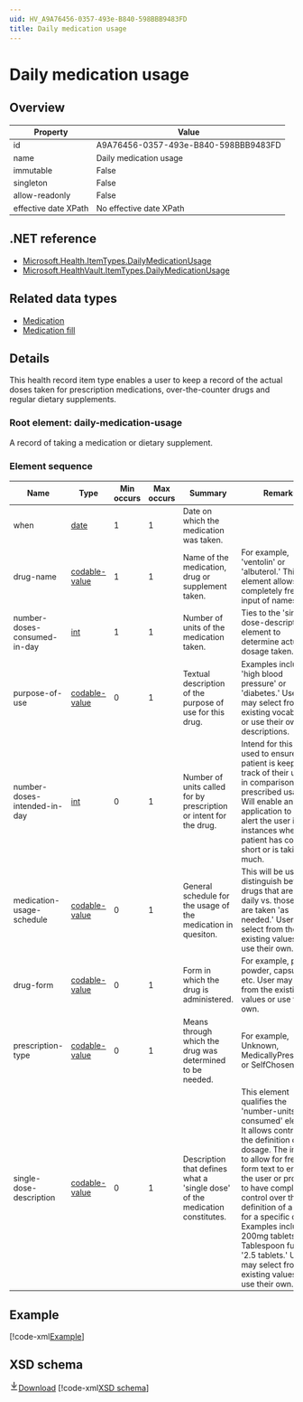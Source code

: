 ```yaml
---
uid: HV_A9A76456-0357-493e-B840-598BBB9483FD
title: Daily medication usage
---
```


# Daily medication usage

## Overview

Property|Value
---|---
id|A9A76456-0357-493e-B840-598BBB9483FD
name|Daily medication usage
immutable|False
singleton|False
allow-readonly|False
effective date XPath|No effective date XPath

## .NET reference
- [Microsoft.Health.ItemTypes.DailyMedicationUsage](https://docs.microsoft.com/dotnet/api/microsoft.health.itemtypes.dailymedicationusage)
- [Microsoft.HealthVault.ItemTypes.DailyMedicationUsage](https://docs.microsoft.com/dotnet/api/microsoft.healthvault.itemtypes.dailymedicationusage)

## Related data types

- [Medication](xref:HV_30cafccc-047d-4288-94ef-643571f7919d)
- [Medication fill](xref:HV_167ecf6b-bb54-43f9-a473-507b334907e0)

## Details
This health record item type enables a user to keep a record of the actual doses taken for prescription medications, over-the-counter drugs and regular dietary supplements.

<a name='daily-medication-usage'></a>

### Root element: daily-medication-usage

A record of taking a medication or dietary supplement.

### Element sequence

Name|Type|Min occurs|Max occurs|Summary|Remarks|Preferred Vocabulary
---|---|---|---|---|---|---
when|[date](xref:HV_File_dates#date)|1|1|Date on which the medication was taken.||
drug-name|[codable-value](xref:HV_3e730686-781f-4616-aa0d-817bba8eb141#codable-value)|1|1|Name of the medication, drug or supplement taken.|For example, 'ventolin' or 'albuterol.' This element allows for completely free-text input of names.|
number-doses-consumed-in-day|[int](xref:HV_1ed1cba6-9530-44a3-b7b5-e8219690ebcf#int)|1|1|Number of units of the medication taken.|Ties to the 'single-dose-description' element to determine actual dosage taken.|
purpose-of-use|[codable-value](xref:HV_3e730686-781f-4616-aa0d-817bba8eb141#codable-value)|0|1|Textual description of the purpose of use for this drug.|Examples include 'high blood pressure' or 'diabetes.' Users may select from the existing vocabulary or use their own descriptions.|[dose-purpose](xref:HV_85fb2674-17e6-4270-85ab-7a94c2e42600)
number-doses-intended-in-day|[int](xref:HV_1ed1cba6-9530-44a3-b7b5-e8219690ebcf#int)|0|1|Number of units called for by prescription or intent for the drug.|Intend for this to be used to ensure that patient is keeping track of their usage in comparison to the prescribed usage. Will enable an application to easily alert the user in instances where the patient has come short or is taking too much.|
medication-usage-schedule|[codable-value](xref:HV_3e730686-781f-4616-aa0d-817bba8eb141#codable-value)|0|1|General schedule for the usage of the medication in quesiton.|This will be used to distinguish between drugs that are taken daily vs. those that are taken 'as needed.' User may select from the existing values or use their own.|[usage-schedule](xref:HV_e2602cd1-ac84-45b8-bddc-01f204ead0d4)
drug-form|[codable-value](xref:HV_3e730686-781f-4616-aa0d-817bba8eb141#codable-value)|0|1|Form in which the drug is administered.|For example, pill, powder, capsule, etc. User may select from the existing values or use their own.|[medication-routes](xref:HV_e043c73c-289b-474a-aea2-17f691dd374e)
prescription-type|[codable-value](xref:HV_3e730686-781f-4616-aa0d-817bba8eb141#codable-value)|0|1|Means through which the drug was determined to be needed.|For example, Unknown, MedicallyPrescribed, or SelfChosen.|[prescription-type](xref:HV_7427ca34-832d-45fa-bef8-dce26adb79c2)
single-dose-description|[codable-value](xref:HV_3e730686-781f-4616-aa0d-817bba8eb141#codable-value)|0|1|Description that defines what a 'single dose' of the medication constitutes.|This element qualifies the 'number-units-consumed' element. It allows control over the definition of a dosage. The intent is to allow for free-form text to enable the user or provider to have complete control over the definition of a 'unit' for a specific drug. Examples include '3 200mg tablets,' '1 Tablespoon full' or '2.5 tablets.' User may select from the existing values or use their own.|[medication-dose-units](xref:HV_d4e33180-037d-4d61-8602-2d9e8d245367)

## Example
[!code-xml[Example](../sample-xml/A9A76456-0357-493e-B840-598BBB9483FD.xml)]

## XSD schema
[![Download](/healthvault/images/download.png)Download](../xsd/daily-medication-usage.xsd)
[!code-xml[XSD schema](../xsd/daily-medication-usage.xsd)]
